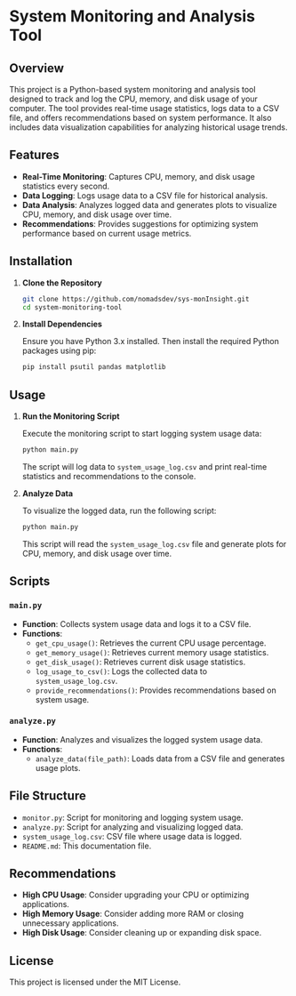 # System Monitoring and Analysis Tool 
 
## Overview
This project is a Python-based system monitoring and analysis tool designed to track and log the CPU, memory, and disk usage of your computer. The tool provides real-time usage statistics, logs data to a CSV file, and offers recommendations based on system performance. It also includes data visualization capabilities for analyzing historical usage trends. 
 
## Features
- **Real-Time Monitoring**: Captures CPU, memory, and disk usage statistics every second. 
- **Data Logging**: Logs usage data to a CSV file for historical analysis. 
- **Data Analysis**: Analyzes logged data and generates plots to visualize CPU, memory, and disk usage over time. 
- **Recommendations**: Provides suggestions for optimizing system performance based on current usage metrics. 
 
## Installation
1. **Clone the Repository** 
 
   ```bash 
   git clone https://github.com/nomadsdev/sys-monInsight.git 
   cd system-monitoring-tool 
   ``` 
 
2. **Install Dependencies** 
 
   Ensure you have Python 3.x installed. Then install the required Python packages using pip: 
 
   ```bash 
   pip install psutil pandas matplotlib 
   ``` 
 
## Usage
1. **Run the Monitoring Script** 
 
   Execute the monitoring script to start logging system usage data: 
 
   ```bash 
   python main.py 
   ``` 
 
   The script will log data to `system_usage_log.csv` and print real-time statistics and recommendations to the console. 
 
2. **Analyze Data** 
 
   To visualize the logged data, run the following script: 
 
   ```bash 
   python main.py 
   ``` 
 
   This script will read the `system_usage_log.csv` file and generate plots for CPU, memory, and disk usage over time. 
 
## Scripts 
### `main.py` 
 
- **Function**: Collects system usage data and logs it to a CSV file. 
- **Functions**: 
  - `get_cpu_usage()`: Retrieves the current CPU usage percentage. 
  - `get_memory_usage()`: Retrieves current memory usage statistics. 
  - `get_disk_usage()`: Retrieves current disk usage statistics. 
  - `log_usage_to_csv()`: Logs the collected data to `system_usage_log.csv`. 
  - `provide_recommendations()`: Provides recommendations based on system usage. 
 
### `analyze.py` 
 
- **Function**: Analyzes and visualizes the logged system usage data. 
- **Functions**: 
  - `analyze_data(file_path)`: Loads data from a CSV file and generates usage plots. 
 
## File Structure
- `monitor.py`: Script for monitoring and logging system usage. 
- `analyze.py`: Script for analyzing and visualizing logged data. 
- `system_usage_log.csv`: CSV file where usage data is logged. 
- `README.md`: This documentation file. 
 
## Recommendations
- **High CPU Usage**: Consider upgrading your CPU or optimizing applications. 
- **High Memory Usage**: Consider adding more RAM or closing unnecessary applications. 
- **High Disk Usage**: Consider cleaning up or expanding disk space. 
 
## License
This project is licensed under the MIT License.

